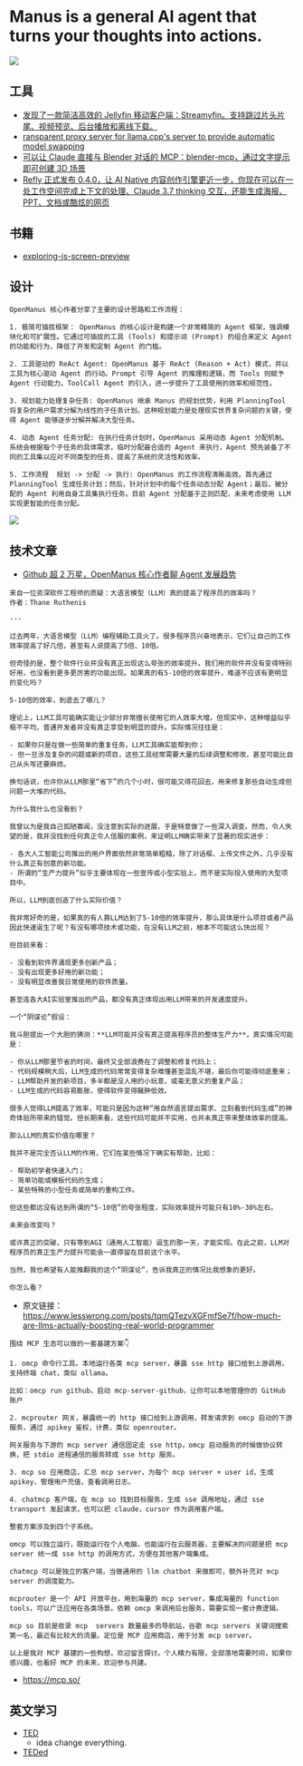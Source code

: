 # Manus is a general AI agent that turns your thoughts into actions.

![](./imgs/25-08-0001.png)

## 工具

- [发现了一款简洁高效的 Jellyfin 移动客户端：Streamyfin。支持跳过片头片尾、视频预览、后台播放和离线下载。](https://github.com/streamyfin/streamyfin)
- [ransparent proxy server for llama.cpp's server to provide automatic model swapping](https://github.com/mostlygeek/llama-swap)
- [可以让 Claude 直接与 Blender 对话的 MCP：blender-mcp，通过文字提示即可创建 3D 场景](https://github.com/ahujasid/blender-mcp)
- [Refly 正式发布 0.4.0，让 AI Native 内容创作引擎更近一步，你现在可以在一处工作空间完成上下文的处理、Claude 3.7 thinking 交互，还能生成海报、PPT、文档或酷炫的网页](https://github.com/refly-ai/refly)

## 书籍

- [exploring-js-screen-preview](./book/exploring-js-screen-preview.pdf)

## 设计

```
OpenManus 核心作者分享了主要的设计思路和工作流程：

1. 极简可插拔框架： OpenManus 的核心设计是构建一个非常精简的 Agent 框架，强调模块化和可扩展性。它通过可插拔的工具 (Tools) 和提示词 (Prompt) 的组合来定义 Agent 的功能和行为，降低了开发和定制 Agent 的门槛。

2. 工具驱动的 ReAct Agent: OpenManus 基于 ReAct (Reason + Act) 模式，并以工具为核心驱动 Agent 的行动。Prompt 引导 Agent 的推理和逻辑，而 Tools 则赋予 Agent 行动能力。ToolCall Agent 的引入，进一步提升了工具使用的效率和规范性。

3. 规划能力处理复杂任务: OpenManus 继承 Manus 的规划优势，利用 PlanningTool 将复杂的用户需求分解为线性的子任务计划。这种规划能力是处理现实世界复杂问题的关键，使得 Agent 能够逐步分解并解决大型任务。

4. 动态 Agent 任务分配: 在执行任务计划时，OpenManus 采用动态 Agent 分配机制。系统会根据每个子任务的具体需求，临时分配最合适的 Agent 来执行，Agent 预先装备了不同的工具集以应对不同类型的任务，提高了系统的灵活性和效率。

5. 工作流程  规划 -> 分配 -> 执行: OpenManus 的工作流程清晰高效。首先通过 PlanningTool 生成任务计划；然后，针对计划中的每个任务动态分配 Agent；最后，被分配的 Agent 利用自身工具集执行任务。目前 Agent 分配基于正则匹配，未来考虑使用 LLM 实现更智能的任务分配。
```

![](./imgs/25-08-0002.png)

## 技术文章

- [Github 超 2 万星，OpenManus 核心作者聊 Agent 发展趋势](https://www.bestblogs.dev/article/3cb63c)

```
来自一位资深软件工程师的质疑：大语言模型（LLM）真的提高了程序员的效率吗？
作者：Thane Ruthenis

---

过去两年，大语言模型（LLM）编程辅助工具火了。很多程序员兴奋地表示，它们让自己的工作效率提高了好几倍，甚至有人说提高了5倍、10倍。

但奇怪的是，整个软件行业并没有真正出现这么夸张的效率提升。我们用的软件并没有变得特别好用，也没看到更多更厉害的功能出现。如果真的有5-10倍的效率提升，难道不应该有更明显的变化吗？

5-10倍的效率，到底去了哪儿？

理论上，LLM工具可能确实能让少部分非常擅长使用它的人效率大增。但现实中，这种增益似乎极不平均，普通开发者并没有真正享受到明显的提升。实际情况往往是：

- 如果你只是在做一些简单的重复任务，LLM工具确实能帮到你；
- 但一旦涉及复杂的问题或新的项目，这些工具经常需要大量的后续调整和修改，甚至可能比自己从头写还要麻烦。

换句话说，也许你从LLM那里“省下”的几个小时，很可能又得花回去，用来修复那些自动生成但问题一大堆的代码。

为什么我什么也没看到？

我曾以为是我自己孤陋寡闻，没注意到实际的进展，于是特意做了一些深入调查。然而，令人失望的是，我并没找到任何真正令人信服的案例，来证明LLM确实带来了显著的现实进步：

- 各大人工智能公司推出的用户界面依然非常简单粗糙，除了对话框、上传文件之外，几乎没有什么真正有创意的新功能。
- 所谓的“生产力提升”似乎主要体现在一些宣传或小型实验上，而不是实际投入使用的大型项目中。

所以，LLM到底创造了什么实际价值？

我非常好奇的是，如果真的有人靠LLM达到了5-10倍的效率提升，那么具体是什么项目或者产品因此快速诞生了呢？有没有哪项技术或功能，在没有LLM之前，根本不可能这么快出现？

但目前来看：

- 没看到软件界涌现更多创新产品；
- 没有出现更多好用的新功能；
- 没有明显改善我日常使用的软件质量。

甚至连各大AI实验室推出的产品，都没有真正体现出用LLM带来的开发速度提升。

一个“阴谋论”假设：

我斗胆提出一个大胆的猜测：**LLM可能并没有真正提高程序员的整体生产力**，真实情况可能是：

- 你从LLM那里节省的时间，最终又全部浪费在了调整和修复代码上；
- 代码规模稍大后，LLM生成的代码常常变得复杂难懂甚至混乱不堪，最后你可能得彻底重来；
- LLM帮助开发的新项目，多半都是没人用的小玩意，或毫无意义的重复产品；
- LLM生成的代码容易膨胀，使得软件变得臃肿低效。

很多人觉得LLM提高了效率，可能只是因为这种“用自然语言提出需求、立刻看到代码生成”的神奇体验所带来的错觉。但长期来看，这些代码可能并不实用，也并未真正带来整体效率的提高。

那么LLM的真实价值在哪里？

我并不是完全否认LLM的作用，它们在某些情况下确实有帮助，比如：

- 帮助初学者快速入门；
- 简单功能或模板代码的生成；
- 某些特殊的小型任务或简单的重构工作。

但这些都远没有达到所谓的“5-10倍”的夸张程度，实际效率提升可能只有10%-30%左右。

未来会改变吗？

或许真正的突破，只有等到AGI（通用人工智能）诞生的那一天，才能实现。在此之前，LLM对程序员的真正生产力提升可能会一直停留在目前这个水平。

当然，我也希望有人能推翻我的这个“阴谋论”，告诉我真正的情况比我想象的更好。

你怎么看？
```

- 原文链接：https://www.lesswrong.com/posts/tqmQTezvXGFmfSe7f/how-much-are-llms-actually-boosting-real-world-programmer

```
围绕 MCP 生态可以做的一套基建方案👇

1. omcp 命令行工具。本地运行各类 mcp server，暴露 sse http 接口给到上游调用，支持终端 chat，类似 ollama。

比如：omcp run github，启动 mcp-server-github，让你可以本地管理你的 GitHub 账户

2. mcprouter 网关，暴露统一的 http 接口给到上游调用，转发请求到 omcp 启动的下游服务，通过 apikey 鉴权，计费，类似 openrouter。

网关服务与下游的 mcp server 通信固定走 sse http，omcp 启动服务的时候做协议转换，把 stdio 进程通信的服务转成 sse http 服务。

3. mcp so 应用商店，汇总 mcp server，为每个 mcp server + user id，生成 apikey，管理用户充值，查看调用日志。

4. chatmcp 客户端，在 mcp so 找到目标服务，生成 sse 调用地址，通过 sse transport 发起请求，也可以把 claude，cursor 作为调用客户端。

整套方案涉及到四个子系统。

omcp 可以独立运行，既能运行在个人电脑，也能运行在云服务器，主要解决的问题是把 mcp server 统一成 sse http 的调用方式，方便在其他客户端集成。

chatmcp 可以是独立的客户端，当做通用的 llm chatbot 来做即可，额外补充对 mcp server 的调度能力。

mcprouter 是一个 API 开放平台，用到海量的 mcp server，集成海量的 function tools，可以广泛应用在各类场景。依赖 omcp 来调用后台服务，需要实现一套计费逻辑。

mcp so 目前是收录 mcp  servers 数量最多的导航站，谷歌 mcp servers 关键词搜索第一名，最近有比较大的流量。定位是 MCP 应用商店，用于分发 mcp server。

以上是我对 MCP 基建的一些构想，欢迎留言探讨。个人精力有限，全部落地需要时间，如果你感兴趣，也看好 MCP 的未来，欢迎参与共建。
```

- https://mcp.so/

## 英文学习

- [TED](https://www.ted.com/)
  - idea change everything.
- [TEDed](https://ed.ted.com/)
